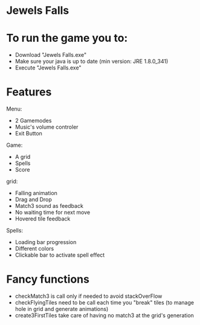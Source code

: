 # Jewels Falls



# To run the game you to:

 - Download "Jewels Falls.exe"
 - Make sure your java is up to date (min version: JRE 1.8.0_341)
 - Execute "Jewels Falls.exe"


# Features

 Menu:
 - 2 Gamemodes
 - Music's volume controler
 - Exit Button

 Game:
 - A grid
 - Spells
 - Score

 grid:
 - Falling animation
 - Drag and Drop
 - Match3 sound as feedback
 - No waiting time for next move
 - Hovered tile feedback

 Spells:
 - Loading bar progression
 - Different colors
 - Clickable bar to activate spell effect


# Fancy functions

 - checkMatch3 is call only if needed to avoid stackOverFlow
 - checkFlyingTiles need to be call each time you "break" tiles (to manage hole in grid and generate animations)
 - create3FirstTiles take care of having no match3 at the grid's generation

